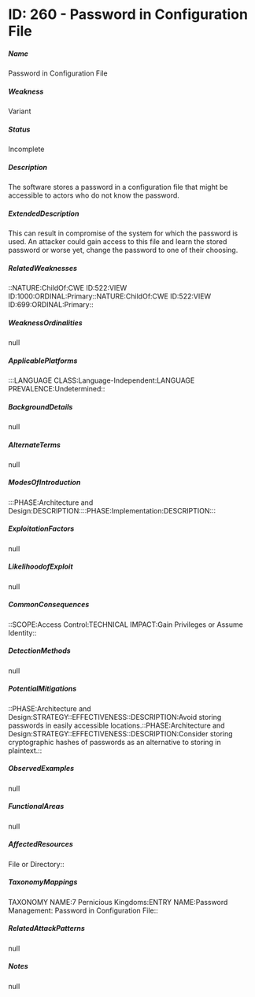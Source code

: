 # ID: 260 - Password in Configuration File
<h5>Name</h5>Password in Configuration File
<h5>Weakness</h5>Variant
<h5>Status</h5>Incomplete
<h5>Description</h5>The software stores a password in a configuration file that might be accessible to actors who do not know the password.
<h5>ExtendedDescription</h5>This can result in compromise of the system for which the password is used. An attacker could gain access to this file and learn the stored password or worse yet, change the password to one of their choosing.
<h5>RelatedWeaknesses</h5>::NATURE:ChildOf:CWE ID:522:VIEW ID:1000:ORDINAL:Primary::NATURE:ChildOf:CWE ID:522:VIEW ID:699:ORDINAL:Primary::
<h5>WeaknessOrdinalities</h5>null
<h5>ApplicablePlatforms</h5>:::LANGUAGE CLASS:Language-Independent:LANGUAGE PREVALENCE:Undetermined::
<h5>BackgroundDetails</h5>null
<h5>AlternateTerms</h5>null
<h5>ModesOfIntroduction</h5>:::PHASE:Architecture and Design:DESCRIPTION::::PHASE:Implementation:DESCRIPTION:::
<h5>ExploitationFactors</h5>null
<h5>LikelihoodofExploit</h5>null
<h5>CommonConsequences</h5>::SCOPE:Access Control:TECHNICAL IMPACT:Gain Privileges or Assume Identity::
<h5>DetectionMethods</h5>null
<h5>PotentialMitigations</h5>::PHASE:Architecture and Design:STRATEGY::EFFECTIVENESS::DESCRIPTION:Avoid storing passwords in easily accessible locations.::PHASE:Architecture and Design:STRATEGY::EFFECTIVENESS::DESCRIPTION:Consider storing cryptographic hashes of passwords as an alternative to storing in plaintext.::
<h5>ObservedExamples</h5>null
<h5>FunctionalAreas</h5>null
<h5>AffectedResources</h5>File or Directory::
<h5>TaxonomyMappings</h5>TAXONOMY NAME:7 Pernicious Kingdoms:ENTRY NAME:Password Management: Password in Configuration File::
<h5>RelatedAttackPatterns</h5>null
<h5>Notes</h5>null

